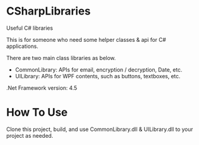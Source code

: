 # CSharpLibraries
Useful C# libraries

This is for someone who need some helper classes & api for C# applications.

There are two main class libraries as below.
* CommonLibrary: APIs for email, encryption / decryption, Date, etc.
* UILibrary: APIs for WPF contents, such as buttons, textboxes, etc.

.Net Framework version: 4.5

# How To Use
Clone this project, build, and use CommonLibrary.dll & UILibrary.dll to your project as needed.